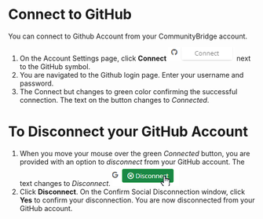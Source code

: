 # Connect to GitHub

You can connect to Github Account from your CommunityBridge account.

1. On the Account Settings page, click **Connect** ![Connect to GitHub](imgs/Github_connect.png) next to the GitHub symbol.
2. You are navigated to the Github login page. Enter your username and password.
3. The Connect but changes to green color confirming the successful connection. 
The text on the button changes to *Connected*.

# To Disconnect your GitHub Account

1. When you move your mouse over the green *Connected* button, 
you are provided with an option to *disconnect* from your GitHub account. The text changes to *Disconnect*. 
![Disconnect from Google](imgs/disconnect_google.png.png)
2. Click **Disconnect**. On the Confirm Social Disconnection window, 
click **Yes** to confirm your disconnection. You are now disconnected from your GitHub account.
